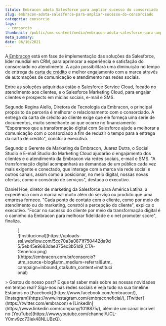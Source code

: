 ```yaml
---
titulo: Embracon adota Salesforce para ampliar sucesso do consorciado 
slug: embracon-adota-salesforce-para-ampliar-sucesso-do-consorciado
categoria: consorcio
tags:
 - consorcio
thumbnail: /public/cms-content/media/embracon-adota-salesforce-para-ampliar-sucesso-do-consorciado.png
meta_summary: 
date: 06/10/2021
---
```

A[ Embracon](https://www.embracon.com.br/) está em fase de implementação das soluções da Salesforce, líder mundial em CRM, para aprimorar a experiência e satisfação do consorciado no atendimento. A ação possibilitará uma diminuição no tempo de entrega da [carta de crédito](https://www.embracon.com.br/conhecaoconsorcio/o-que-e-carta-de-credito) e melhor engajamento com a marca através de automações de comunicação e atendimento nas redes sociais.

Entre as soluções adquiridas estão o Salesforce Service Cloud, focado no atendimento aos clientes, e o Salesforce Marketing Cloud, para engajar clientes e prospects em mídias sociais, e-mail e SMS.

Segundo Regina Aiello, Diretora de Tecnologia da Embracon, o principal propósito da parceria é melhorar o relacionamento com o consorciado. A entrega da carta de crédito ao cliente exige que ele forneça uma série de documentos, muito semelhante ao que ocorre no financiamento. "Esperamos que a transformação digital com Salesforce ajude a melhorar a comunicação com o consorciado a fim de reduzir o tempo para a entrega da carta de crédito", conclui a executiva.

Segundo o Gerente de Marketing da Embracon, Juarez Dutra, o Social Studio e E-mail Studio do Marketing Cloud ajudarão o engajamento dos clientes e o atendimento da Embracon via redes sociais, e-mail e SMS. "A transformação digital acompanhará as demandas de um público cada vez mais exigente e conectado, que interage com a marca via rede social e outros canais, assim como a posicionar, no meio digital, nossas novas ofertas, como o consórcio de serviços", destaca o executivo.

Daniel Hoe, diretor de marketing da Salesforce para América Latina, a experiência com a marca vai muito além do serviço ou produto que uma empresa fornece. "Cada ponto de contato com o cliente, como por meio do atendimento ou do marketing, constrói a percepção do cliente", explica o executivo. "Focar no sucesso do cliente por meio da transformação digital é o caminho da Embracon para melhorar fidelidade e o net promoter score", finaliza.

<figure class="w-richtext-figure-type-image w-richtext-align-center" style="max-width:310px">[<div>![Institucional](https://uploads-ssl.webflow.com/5cc70a3a0871f750442da9d5/5eb45e9683dae375ec3b51d9_CTA-Generico.png)</div>](https://embracon.com.br/consorcio?utm_source=blog&utm_medium=referral&utm_campaign=inbound_cta&utm_content=institucional)</figure>> Gostou do nosso post? E que tal saber mais sobre as nossas novidades em tempo real? Siga-nos nas redes sociais e veja tudo na sua timeline. Estamos no [Facebook](https://www.facebook.com/embracon/), [Instagram](https://www.instagram.com/embraconoficial/), [Twitter](https://twitter.com/embracon) e [LinkedIn](https://www.linkedin.com/company/1018875/), além de um canal incrível no [YouTube](https://www.youtube.com/channel/UCL-Y0mv9zc73Iek48NLUBzQ).

‍
